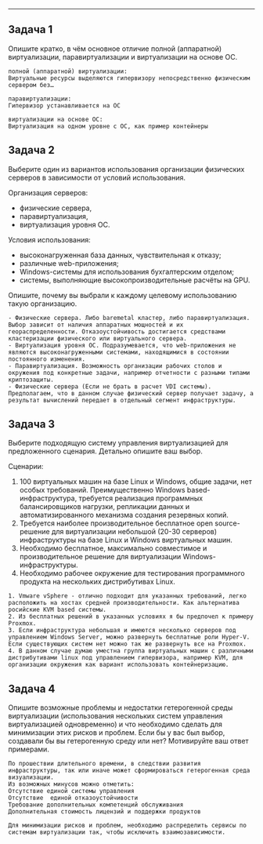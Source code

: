 ---

## Задача 1

Опишите кратко, в чём основное отличие полной (аппаратной) виртуализации, паравиртуализации и виртуализации на основе ОС.
```
полной (аппаратной) виртуализации:
Виртуальные ресурсы выделяются гипервизору непосредственно физическим сервером без…

паравиртуализации:
Гипервизор устанавливается на ОС

виртуализации на основе ОС:
Виртуализация на одном уровне с ОС, как пример контейнеры
```

## Задача 2

Выберите один из вариантов использования организации физических серверов в зависимости от условий использования.

Организация серверов:

- физические сервера,
- паравиртуализация,
- виртуализация уровня ОС.

Условия использования:

- высоконагруженная база данных, чувствительная к отказу;
- различные web-приложения;
- Windows-системы для использования бухгалтерским отделом;
- системы, выполняющие высокопроизводительные расчёты на GPU.

Опишите, почему вы выбрали к каждому целевому использованию такую организацию.
```
- Физические сервера. Либо baremetal кластер, либо паравиртуализация. Выбор зависит от наличия аппаратных мощностей и их геораспределенности. Отказоустойчивость достигается средствами кластеризации физического или виртуального сервера.
- Виртуализация уровня ОС. Подразумевается, что web-приложения не являются высоконагруженными системами, находящимися в состоянии постоянного изменения.
- Паравиртуализация. Возможность организации рабочих столов и окружения под конкретные задачи, например отчетности с разными типами криптозащиты.
- Физические сервера (Если не брать в расчет VDI системы). Предполагаем, что в данном случае физический сервер получает задачу, а результат вычислений передает в отдельный сегмент инфраструктуры.
```
## Задача 3

Выберите подходящую систему управления виртуализацией для предложенного сценария. Детально опишите ваш выбор.

Сценарии:

1. 100 виртуальных машин на базе Linux и Windows, общие задачи, нет особых требований. Преимущественно Windows based-инфраструктура, требуется реализация программных балансировщиков нагрузки, репликации данных и автоматизированного механизма создания резервных копий.
2. Требуется наиболее производительное бесплатное open source-решение для виртуализации небольшой (20-30 серверов) инфраструктуры на базе Linux и Windows виртуальных машин.
3. Необходимо бесплатное, максимально совместимое и производительное решение для виртуализации Windows-инфраструктуры.
4. Необходимо рабочее окружение для тестирования программного продукта на нескольких дистрибутивах Linux.
```
1. Vmware vSphere - отлично подходит для указанных требований, легко расположить на хостах средней производительности. Как альтернатива росийские KVM based системы.
2. Из бесплатных решений в указанных условиях я бы предпочел к примеру Proxmox.
3. Если инфраструктура небольшая и имеются несколько серверов под управлением Windows Server, можно развернуть бесплатные роли Hyper-V. Если существующих систем нет можно так же развернуть все на Proxmox.
4. В данном случае думаю уместна группа виртуальных машин с различными дистрибутивами linux под управлением гипервизора, например KVM, для организации окружения как вариант использовать контейнеризацию.
```
## Задача 4

Опишите возможные проблемы и недостатки гетерогенной среды виртуализации (использования нескольких систем управления виртуализацией одновременно) и что необходимо сделать для минимизации этих рисков и проблем. Если бы у вас был выбор, создавали бы вы гетерогенную среду или нет? Мотивируйте ваш ответ примерами.
```
По прошествии длительного времени, в следствии развития инфраструктуры, так или иначе может сформироваться гетерогенная среда визуализации.
Из возможных минусов можно отметить:
Отсутствие единой системы управления
Отсутствие  единой отказоустойчивости
Требование дополнительных компетенций обслуживания
Дополнительная стоимость лицензий и поддержки продуктов

Для минимизации рисков и проблем, необходимо распределить сервисы по системам виртуализации так, чтобы исключить взаимозависимости.
```
